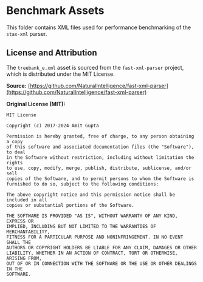 # Benchmark Assets

This folder contains XML files used for performance benchmarking of the `stax-xml` parser.

## License and Attribution

The `treebank_e.xml` asset is sourced from the `fast-xml-parser` project, which is distributed under the MIT License.

**Source:** [https://github.com/NaturalIntelligence/fast-xml-parser](https://github.com/NaturalIntelligence/fast-xml-parser)

**Original License (MIT):**

```
MIT License

Copyright (c) 2017-2024 Amit Gupta

Permission is hereby granted, free of charge, to any person obtaining a copy
of this software and associated documentation files (the "Software"), to deal
in the Software without restriction, including without limitation the rights
to use, copy, modify, merge, publish, distribute, sublicense, and/or sell
copies of the Software, and to permit persons to whom the Software is
furnished to do so, subject to the following conditions:

The above copyright notice and this permission notice shall be included in all
copies or substantial portions of the Software.

THE SOFTWARE IS PROVIDED "AS IS", WITHOUT WARRANTY OF ANY KIND, EXPRESS OR
IMPLIED, INCLUDING BUT NOT LIMITED TO THE WARRANTIES OF MERCHANTABILITY,
FITNESS FOR A PARTICULAR PURPOSE AND NONINFRINGEMENT. IN NO EVENT SHALL THE
AUTHORS OR COPYRIGHT HOLDERS BE LIABLE FOR ANY CLAIM, DAMAGES OR OTHER
LIABILITY, WHETHER IN AN ACTION OF CONTRACT, TORT OR OTHERWISE, ARISING FROM,
OUT OF OR IN CONNECTION WITH THE SOFTWARE OR THE USE OR OTHER DEALINGS IN THE
SOFTWARE.
```